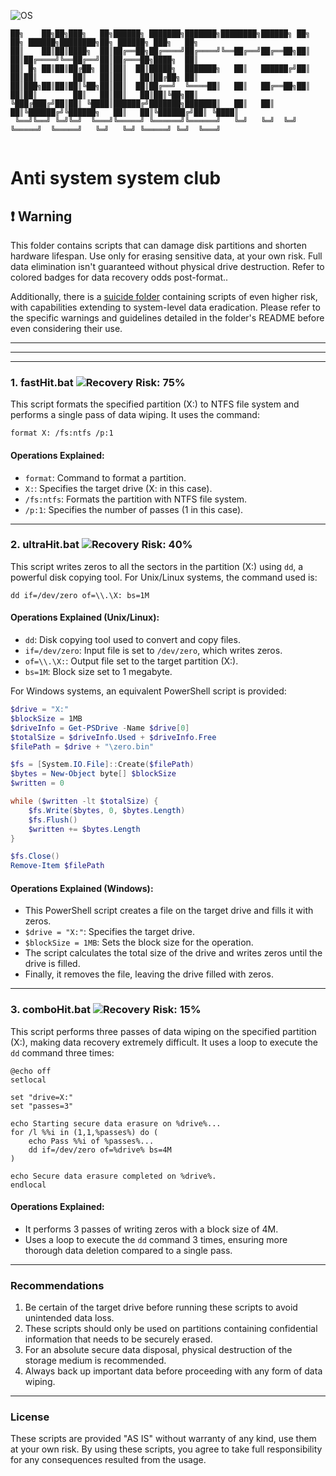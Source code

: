 ![OS](https://img.shields.io/badge/WINDOWS-blue)
```
██╗    ██╗██╗███╗   ██╗██████╗ ███████╗███████╗████████╗██████╗ ██╗   ██╗ ██████╗████████╗██╗ ██████╗ ███╗   ██╗
██║    ██║██║████╗  ██║██╔══██╗██╔════╝██╔════╝╚══██╔══╝██╔══██╗██║   ██║██╔════╝╚══██╔══╝██║██╔═══██╗████╗  ██║
██║ █╗ ██║██║██╔██╗ ██║██║  ██║█████╗  ███████╗   ██║   ██████╔╝██║   ██║██║        ██║   ██║██║   ██║██╔██╗ ██║
██║███╗██║██║██║╚██╗██║██║  ██║██╔══╝  ╚════██║   ██║   ██╔══██╗██║   ██║██║        ██║   ██║██║   ██║██║╚██╗██║
╚███╔███╔╝██║██║ ╚████║██████╔╝███████╗███████║   ██║   ██║  ██║╚██████╔╝╚██████╗   ██║   ██║╚██████╔╝██║ ╚████║
 ╚══╝╚══╝ ╚═╝╚═╝  ╚═══╝╚═════╝ ╚══════╝╚══════╝   ╚═╝   ╚═╝  ╚═╝ ╚═════╝  ╚═════╝   ╚═╝   ╚═╝ ╚═════╝ ╚═╝  ╚═══╝
                                                                                                                
```
# Anti system system club

## ❗ Warning

This folder contains scripts that can damage disk partitions and shorten hardware lifespan. Use only for erasing sensitive data, at your own risk. Full data elimination isn't guaranteed without physical drive destruction. Refer to colored badges for data recovery odds post-format..

Additionally, there is a [suicide folder](https://github.com/SECRET-GUEST/tiny-scripts/tree/ALL/windows/d4rk/WINdestruction/Suicide) containing scripts of even higher risk, with capabilities extending to system-level data eradication. Please refer to the specific warnings and guidelines detailed in the folder's README before even considering their use.

---
---
---

### 1. fastHit.bat ![Recovery Risk: 75%](https://img.shields.io/badge/Recovery%20Risk-75%25-red)

This script formats the specified partition (X:) to NTFS file system and performs a single pass of data wiping. It uses the command:

```batch
format X: /fs:ntfs /p:1
```

#### Operations Explained:
- `format`: Command to format a partition.
- `X:`: Specifies the target drive (X: in this case).
- `/fs:ntfs`: Formats the partition with NTFS file system.
- `/p:1`: Specifies the number of passes (1 in this case).

---

### 2. ultraHit.bat ![Recovery Risk: 40%](https://img.shields.io/badge/Recovery%20Risk-40%25-orange)

This script writes zeros to all the sectors in the partition (X:) using `dd`, a powerful disk copying tool. For Unix/Linux systems, the command used is:

```batch
dd if=/dev/zero of=\\.\X: bs=1M
```

#### Operations Explained (Unix/Linux):
- `dd`: Disk copying tool used to convert and copy files.
- `if=/dev/zero`: Input file is set to `/dev/zero`, which writes zeros.
- `of=\\.\X:`: Output file set to the target partition (X:).
- `bs=1M`: Block size set to 1 megabyte.

For Windows systems, an equivalent PowerShell script is provided:

```powershell
$drive = "X:"
$blockSize = 1MB
$driveInfo = Get-PSDrive -Name $drive[0]
$totalSize = $driveInfo.Used + $driveInfo.Free
$filePath = $drive + "\zero.bin"

$fs = [System.IO.File]::Create($filePath)
$bytes = New-Object byte[] $blockSize
$written = 0

while ($written -lt $totalSize) {
    $fs.Write($bytes, 0, $bytes.Length)
    $fs.Flush()
    $written += $bytes.Length
}

$fs.Close()
Remove-Item $filePath
```

#### Operations Explained (Windows):
- This PowerShell script creates a file on the target drive and fills it with zeros.
- `$drive = "X:"`: Specifies the target drive.
- `$blockSize = 1MB`: Sets the block size for the operation.
- The script calculates the total size of the drive and writes zeros until the drive is filled.
- Finally, it removes the file, leaving the drive filled with zeros.

---

### 3. comboHit.bat ![Recovery Risk: 15%](https://img.shields.io/badge/Recovery%20Risk-15%25-yellow)

This script performs three passes of data wiping on the specified partition (X:), making data recovery extremely difficult. It uses a loop to execute the `dd` command three times:

```batch
@echo off
setlocal

set "drive=X:"
set "passes=3"

echo Starting secure data erasure on %drive%...
for /l %%i in (1,1,%passes%) do (
    echo Pass %%i of %passes%...
    dd if=/dev/zero of=%drive% bs=4M
)

echo Secure data erasure completed on %drive%.
endlocal
```

#### Operations Explained:
- It performs 3 passes of writing zeros with a block size of 4M.
- Uses a loop to execute the `dd` command 3 times, ensuring more thorough data deletion compared to a single pass.

---
### Recommendations

1. Be certain of the target drive before running these scripts to avoid unintended data loss.
2. These scripts should only be used on partitions containing confidential information that needs to be securely erased.
3. For an absolute secure data disposal, physical destruction of the storage medium is recommended.
4. Always back up important data before proceeding with any form of data wiping.

---
### License

These scripts are provided "AS IS" without warranty of any kind, use them at your own risk. By using these scripts, you agree to take full responsibility for any consequences resulted from the usage.
